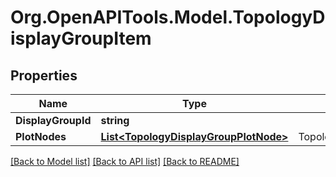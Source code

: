 # Org.OpenAPITools.Model.TopologyDisplayGroupItem

## Properties

Name | Type | Description | Notes
------------ | ------------- | ------------- | -------------
**DisplayGroupId** | **string** |  | 
**PlotNodes** | [**List&lt;TopologyDisplayGroupPlotNode&gt;**](TopologyDisplayGroupPlotNode.md) | TopologyDisplayGroupPlotNode | [optional] 

[[Back to Model list]](../README.md#documentation-for-models) [[Back to API list]](../README.md#documentation-for-api-endpoints) [[Back to README]](../README.md)

